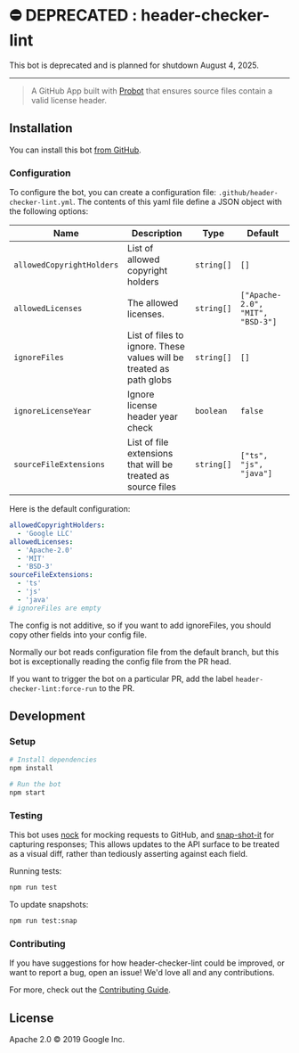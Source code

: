 # ⛔️ DEPRECATED : header-checker-lint

This bot is deprecated and is planned for shutdown August 4, 2025.

---

> A GitHub App built with [Probot][probot] that ensures source files contain a
valid license header.

## Installation

You can install this bot [from GitHub][github-app-link].

### Configuration

To configure the bot, you can create a configuration file:
`.github/header-checker-lint.yml`. The contents of this yaml file
define a JSON object with the following options:

| Name | Description | Type | Default |
|----- | ----------- | ---- | ------- |
| `allowedCopyrightHolders` | List of allowed copyright holders | `string[]` | `[]` |
| `allowedLicenses` | The allowed licenses. | `string[]` | `["Apache-2.0", "MIT", "BSD-3"]` |
| `ignoreFiles` | List of files to ignore. These values will be treated as path globs | `string[]` | `[]` |
| `ignoreLicenseYear` | Ignore license header year check | `boolean` | `false` |
| `sourceFileExtensions` | List of file extensions that will be treated as source files | `string[]` | `["ts", "js", "java"]` |

Here is the default configuration:

```yaml
allowedCopyrightHolders:
  - 'Google LLC'
allowedLicenses:
  - 'Apache-2.0'
  - 'MIT'
  - 'BSD-3'
sourceFileExtensions:
  - 'ts'
  - 'js'
  - 'java'
# ignoreFiles are empty
```

The config is not additive, so if you want to add ignoreFiles, you
should copy other fields into your config file.

Normally our bot reads configuration file from the default branch, but
this bot is exceptionally reading the config file from the PR head.

If you want to trigger the bot on a particular PR, add the label `header-checker-lint:force-run` to the PR.

## Development

### Setup

```sh
# Install dependencies
npm install

# Run the bot
npm start
```

### Testing

This bot uses [nock][nock] for mocking requests
to GitHub, and [snap-shot-it][snap-shot-it] for capturing responses; This allows
updates to the API surface to be treated as a visual diff, rather than tediously
asserting against each field.

Running tests:

```sh
npm run test
```

To update snapshots:

```sh
npm run test:snap
```

### Contributing

If you have suggestions for how header-checker-lint could be improved, or want
to report a bug, open an issue! We'd love all and any contributions.

For more, check out the [Contributing Guide][contributing-guide].

## License

Apache 2.0 © 2019 Google Inc.

[probot]: https://github.com/probot/probot
[github-app-link]: https://github.com/apps/license-header-lint-gcf
[nock]: https://www.npmjs.com/package/nock
[snap-shot-it]: https://www.npmjs.com/package/snap-shot-it
[contributing-guide]: https://github.com/googleapis/repo-automation-bots/blob/main/CONTRIBUTING.md
